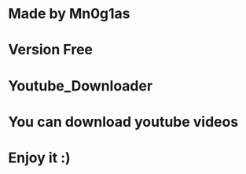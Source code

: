# Made by Mn0g1as
# Version Free
# Youtube_Downloader
# You can download youtube videos 
# Enjoy it :)
